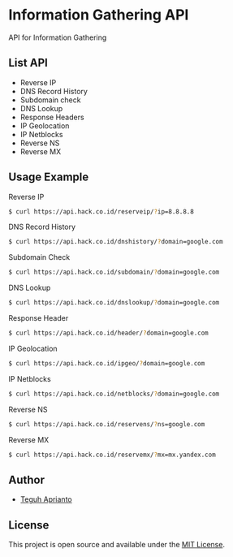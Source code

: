# Information Gathering API
API for Information Gathering

## List API ##

- Reverse IP 		    
- DNS Record History 		  
- Subdomain check 	
- DNS Lookup 		    
- Response Headers 	
- IP Geolocation 	  
- IP Netblocks   	  
- Reverse NS     	  
- Reverse MX        

## Usage Example ##

Reverse IP

```bash
$ curl https://api.hack.co.id/reserveip/?ip=8.8.8.8
```

DNS Record History

```bash
$ curl https://api.hack.co.id/dnshistory/?domain=google.com
```

Subdomain Check

```bash
$ curl https://api.hack.co.id/subdomain/?domain=google.com
```

DNS Lookup

```bash
$ curl https://api.hack.co.id/dnslookup/?domain=google.com
```

Response Header

```bash
$ curl https://api.hack.co.id/header/?domain=google.com
```

IP Geolocation

```bash
$ curl https://api.hack.co.id/ipgeo/?domain=google.com
```

IP Netblocks

```bash
$ curl https://api.hack.co.id/netblocks/?domain=google.com
```

Reverse NS

```bash
$ curl https://api.hack.co.id/reservens/?ns=google.com
```

Reverse MX

```bash
$ curl https://api.hack.co.id/reservemx/?mx=mx.yandex.com
```

## Author

- [Teguh Aprianto](https://teguh.co)

## License

This project is open source and available under the [MIT License](LICENSE).
